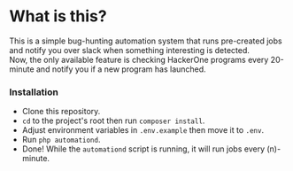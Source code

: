 # What is this?
This is a simple bug-hunting automation system that runs pre-created jobs and notify you over slack when something interesting is detected.\
Now, the only available feature is checking HackerOne programs every 20-minute and notify you if a new program has launched.

### Installation
- Clone this repository.
- `cd` to the project's root then run `composer install`.
- Adjust environment variables in `.env.example` then move it to `.env`.
- Run `php automationd`.
- Done! While the `automationd` script is running, it will run jobs every (n)-minute.